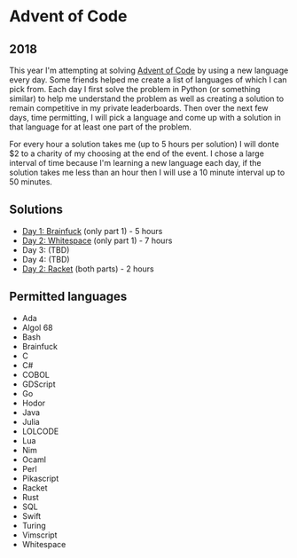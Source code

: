 # Advent of Code

## 2018

This year I'm attempting at solving [Advent of Code](https://adventofcode.com/)
by using a new language every day. Some friends helped me create a list of languages of which I can pick from. Each day I first solve the problem in Python (or something similar) to help me understand the problem as well as creating a solution to remain competitive in my private leaderboards. Then over the next few days, time permitting, I will pick a language and come up with a solution in that language for at least one part of the problem.

For every hour a solution takes me (up to 5 hours per solution) I will donte $2 to a charity of my choosing at the end of the event. I chose a large interval of time because I'm learning a new language each day, if the solution takes me less than an hour then I will use a 10 minute interval up to 50 minutes.

## Solutions

- [Day 1: Brainfuck](2018/Day%201/part1.b) (only part 1) - 5 hours
- [Day 2: Whitespace](2018/Day%202/solution.ws) (only part 1) - 7 hours
- Day 3: (TBD)
- Day 4: (TBD)
- [Day 2: Racket](2018/Day%205/solution.rkt) (both parts) - 2 hours

## Permitted languages

- Ada
- Algol 68
- Bash
- Brainfuck
- C
- C#
- COBOL
- GDScript
- Go
- Hodor
- Java
- Julia
- LOLCODE
- Lua
- Nim
- Ocaml
- Perl
- Pikascript
- Racket
- Rust
- SQL
- Swift
- Turing
- Vimscript
- Whitespace
